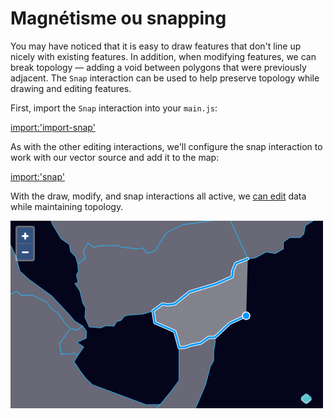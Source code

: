 # Magnétisme ou snapping

You may have noticed that it is easy to draw features that don't line up nicely with existing features.  In addition, when modifying features, we can break topology — adding a void between polygons that were previously adjacent.  The `Snap` interaction can be used to help preserve topology while drawing and editing features.

First, import the `Snap` interaction into your `main.js`:

[import:'import-snap'](../../../src/en/examples/vector/snap.js)

As with the other editing interactions, we'll configure the snap interaction to work with our vector source and add it to the map:

[import:'snap'](../../../src/en/examples/vector/snap.js)

With the draw, modify, and snap interactions all active, we [can edit]({{book.workshopUrl}}/) data while maintaining topology.

![Uniting nations with the snap interaction](snap.png)
